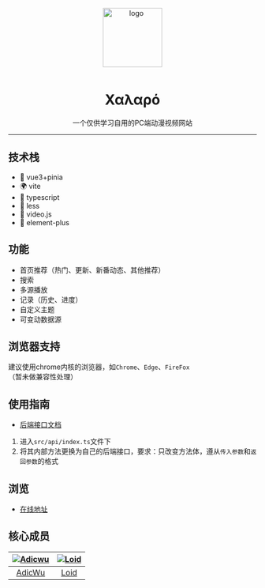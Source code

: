 <p align="center">
    <img alt="logo" src="http://comic.adicw.cn/favicon.ico" width="120" height="120" style="margin-bottom: 10px;">
</p>

<h1 align="center">Χαλαρό</h1>

<p align="center">一个仅供学习自用的PC端动漫视频网站</p>


---

## 技术栈

- 🍭 vue3+pinia
- 🌍 vite
- 💪 typescript
- 💪 less
- 📖 video.js
- 📖 element-plus

## 功能

- 首页推荐（热门、更新、新番动态、其他推荐）
- 搜索
- 多源播放
- 记录（历史、进度）
- 自定义主题
- 可变动数据源

## 浏览器支持

建议使用chrome内核的浏览器，如`Chrome`、`Edge`、`FireFox`（暂未做兼容性处理）

## 使用指南
- [后端接口文档](https://gitee.com/adicwu/comic-pc.wiki.git)

1. 进入`src/api/index.ts`文件下
2. 将其内部方法更换为自己的后端接口，要求：只改变方法体，遵从`传入参数`和`返回参数`的格式

## 浏览

- [在线地址](http://comic.adicw.cn/)

## 核心成员

| [![Adicwu](https://avatars.githubusercontent.com/u/40051597?s=80)](https://github.com/Adicwu/) | [![Loid](https://avatars.githubusercontent.com/u/19285429?s=80&v=4)](https://github.com/1oid/) |
| :----------------------------------------------------------: | :----------------------------------------------------------: |
|             [AdicWu](https://github.com/Adicwu)              |               [Loid](https://github.com/1oid)               |

